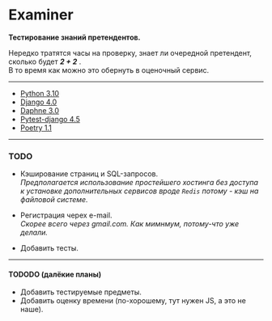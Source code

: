 # Examiner
**Тестирование знаний претендентов.**

Нередко тратятся часы на проверку, знает ли очередной претендент, сколько будет ***2 + 2*** .  
В то время как можно это обернуть в оценочный сервис.

***

- [Python 3.10](https://www.python.org/ "Язык разработки")
- [Django 4.0](https://www.djangoproject.com/ "Фреймворк для веб-приложений")
- [Daphne 3.0](https://pypi.org/project/daphne/ "ASGI-сервер для UNIX от Django")
- [Pytest-django 4.5](https://pypi.org/project/pytest-django/ "Теститрует приложения Django с помощью  pytest")
- [Poetry 1.1](https://python-poetry.org/docs/ " Управление зависимостями ")

***

### TODO
- Кэширование страниц и SQL-запросов.  
*Предполагается использование простейшего хостинга без доступа к установке дополнительных сервисов вроде `Redis` потому - кэш на файловой системе.*


- Регистрация черех e-mail.  
*Скорее всего через gmail.com. Как мимнмум, потому-что уже делали.*

- Добавить тесты.

***

#### TODODO (далёкие планы)
- Добавить тестируемые предметы.
- Добавить оценку времени (по-хорошему, тут нужен JS, а это не наше).